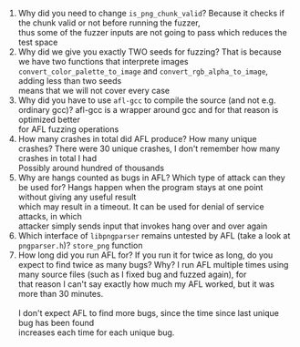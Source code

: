 1. Why did you need to change `is_png_chunk_valid`?
    Because it checks if the chunk valid or not before running the fuzzer,<br>
    thus some of the fuzzer inputs are not going to pass which reduces the test space
2. Why did we give you exactly TWO seeds for fuzzing?
    That is because we have two functions that interprete images
    `convert_color_palette_to_image` and `convert_rgb_alpha_to_image`, adding less than two seeds<br>
    means that we will not cover every case<br>
3. Why did you have to use `afl-gcc` to compile the source (and not e.g. ordinary gcc)?
    afl-gcc is a wrapper around gcc and for that reason is optimized better<br>
    for AFL fuzzing operations
4. How many crashes in total did AFL produce? How many unique crashes?
    There were 30 unique crashes, I don't remember how many crashes in total I had<br>
    Possibly around hundred of thousands
5. Why are hangs counted as bugs in AFL? Which type of attack can they be used for?
    Hangs happen when the program stays at one point without giving any useful result<br>
    which may result in a timeout. It can be used for denial of service attacks, in which<br>
    attacker simply sends input that invokes hang over and over again
6. Which interface of `libpngparser` remains untested by AFL (take a look at `pngparser.h`)?
    `store_png` function
7. How long did you run AFL for? If you run it for twice as long, do you expect to find twice as many bugs? Why?
    I run AFL multiple times using many source files (such as I fixed bug and fuzzed again), for <br>
    that reason I can't say exactly how much my AFL worked, but it was more than 30 minutes.<br>    
    I don't expect AFL to find more bugs, since the time since last unique bug has been found <br>
    increases each time for each unique bug.
